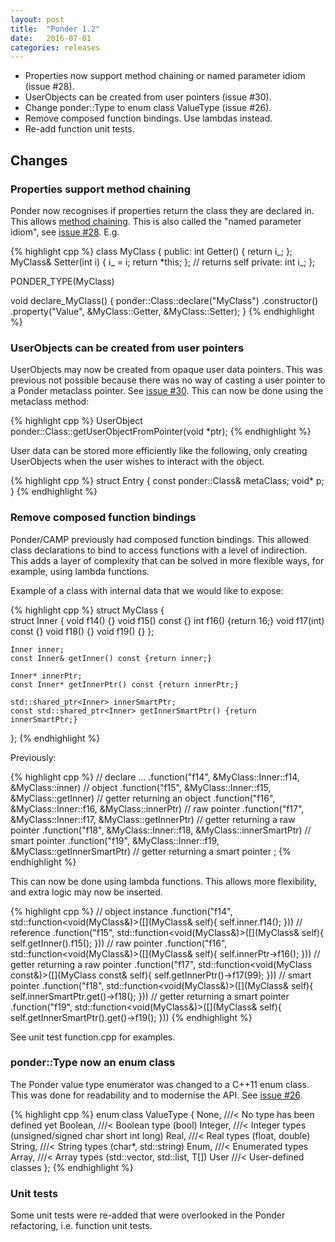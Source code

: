 ```yaml
---
layout: post
title:  "Ponder 1.2"
date:   2016-07-01
categories: releases
---
```


- Properties now support method chaining or named parameter idiom (issue #28).
- UserObjects can be created from user pointers (issue #30).
- Change ponder::Type to enum class ValueType (issue #26).
- Remove composed function bindings. Use lambdas instead.
- Re-add function unit tests.

## Changes


### Properties support method chaining

Ponder now recognises if properties return the class they are declared in. This allows [method
chaining][mch]. This is also called the "named parameter idiom", see [issue #28][28]. E.g.

{% highlight cpp %}
class MyClass
{
public:
    int Getter() { return i_; };
    MyClass& Setter(int i) { i_ = i; return *this; };  // returns self
private:
    int i_;
};

PONDER_TYPE(MyClass)

void declare_MyClass()
{
    ponder::Class::declare<MyClass>("MyClass")
        .constructor()
        .property("Value", &MyClass::Getter, &MyClass::Setter);
}
{% endhighlight %}


### UserObjects can be created from user pointers

UserObjects may now be created from opaque user data pointers. This was previous not possible
because there was no way of casting a user pointer to a Ponder metaclass pointer. See
[issue #30][30]. This can now be done using the metaclass method: 

{% highlight cpp %}
UserObject ponder::Class::getUserObjectFromPointer(void *ptr);
{% endhighlight %}

User data can be stored more efficiently like the following, only creating UserObjects when the
user wishes to interact with the object.

{% highlight cpp %}
struct Entry {
    const ponder::Class& metaClass;
    void* p;
}
{% endhighlight %}


### Remove composed function bindings

Ponder/CAMP previously had composed function bindings. This allowed class declarations to bind to
access functions with a level of indirection. This adds a layer of complexity that can be solved in
more flexible ways, for example, using lambda functions.

Example of a class with internal data that we would like to expose:

{% highlight cpp %}
struct MyClass
{        
    struct Inner
    {
        void f14() {}
        void f15() const {}
        int f16() {return 16;}
        void f17(int) const {}
        void f18() {}
        void f19() {}
    };
    
    Inner inner;
    const Inner& getInner() const {return inner;}
    
    Inner* innerPtr;
    const Inner* getInnerPtr() const {return innerPtr;}
    
    std::shared_ptr<Inner> innerSmartPtr;
    const std::shared_ptr<Inner> getInnerSmartPtr() {return innerSmartPtr;}
};
{% endhighlight %}

Previously:
    
{% highlight cpp %}
// declare ...
.function("f14", &MyClass::Inner::f14, &MyClass::inner)   // object
.function("f15", &MyClass::Inner::f15, &MyClass::getInner) // getter returning an object
.function("f16", &MyClass::Inner::f16, &MyClass::innerPtr) // raw pointer
.function("f17", &MyClass::Inner::f17, &MyClass::getInnerPtr) // getter returning a raw pointer
.function("f18", &MyClass::Inner::f18, &MyClass::innerSmartPtr)    // smart pointer
.function("f19", &MyClass::Inner::f19, &MyClass::getInnerSmartPtr) // getter returning a smart pointer
;
{% endhighlight %}

This can now be done using lambda functions. This allows more flexibility, and extra logic may now
be inserted.

{% highlight cpp %}
// object instance
.function("f14",
          std::function<void(MyClass&)>([](MyClass& self){ self.inner.f14(); }))
// reference
.function("f15",
          std::function<void(MyClass&)>([](MyClass& self){ self.getInner().f15(); }))
// raw pointer
.function("f16",
          std::function<void(MyClass&)>([](MyClass& self){ self.innerPtr->f16(); }))
// getter returning a raw pointer
.function("f17",
          std::function<void(MyClass const&)>([](MyClass const& self){
              self.getInnerPtr()->f17(99);
          }))
// smart pointer
.function("f18", std::function<void(MyClass&)>([](MyClass& self){
              self.innerSmartPtr.get()->f18();
          }))
// getter returning a smart pointer
.function("f19", std::function<void(MyClass&)>([](MyClass& self){
              self.getInnerSmartPtr().get()->f19();
          }))
{% endhighlight %}

See unit test function.cpp for examples.


### ponder::Type now an enum class

The Ponder value type enumerator was changed to a C++11 enum class. This was done for readability
and to modernise the API. See [issue #26][26].

{% highlight cpp %}
enum class ValueType
{
    None,       ///< No type has been defined yet
    Boolean,    ///< Boolean type (bool)
    Integer,    ///< Integer types (unsigned/signed char short int long)
    Real,       ///< Real types (float, double)
    String,     ///< String types (char*, std::string)
    Enum,       ///< Enumerated types
    Array,      ///< Array types (std::vector, std::list, T[])
    User        ///< User-defined classes
};
{% endhighlight %}
 

### Unit tests

Some unit tests were re-added that were overlooked in the Ponder refactoring, i.e. function unit
tests.


[28]: https://github.com/billyquith/ponder/issues/28
[mch]: https://en.wikipedia.org/wiki/Method_chaining
[30]: https://github.com/billyquith/ponder/issues/30
[26]: https://github.com/billyquith/ponder/issues/26
 
 